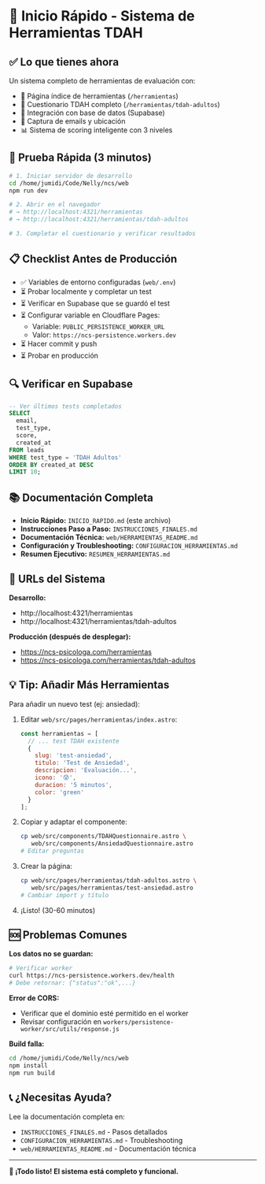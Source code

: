 # 🚀 Inicio Rápido - Sistema de Herramientas TDAH

## ✅ Lo que tienes ahora

Un sistema completo de herramientas de evaluación con:
- 📄 Página índice de herramientas (`/herramientas`)
- 🧠 Cuestionario TDAH completo (`/herramientas/tdah-adultos`)
- 💾 Integración con base de datos (Supabase)
- 📧 Captura de emails y ubicación
- 📊 Sistema de scoring inteligente con 3 niveles

## 🏃 Prueba Rápida (3 minutos)

```bash
# 1. Iniciar servidor de desarrollo
cd /home/jumidi/Code/Nelly/ncs/web
npm run dev

# 2. Abrir en el navegador
# → http://localhost:4321/herramientas
# → http://localhost:4321/herramientas/tdah-adultos

# 3. Completar el cuestionario y verificar resultados
```

## 📋 Checklist Antes de Producción

- ✅ Variables de entorno configuradas (`web/.env`)
- ⏳ Probar localmente y completar un test
- ⏳ Verificar en Supabase que se guardó el test
- ⏳ Configurar variable en Cloudflare Pages:
  - Variable: `PUBLIC_PERSISTENCE_WORKER_URL`
  - Valor: `https://ncs-persistence.workers.dev`
- ⏳ Hacer commit y push
- ⏳ Probar en producción

## 🔍 Verificar en Supabase

```sql
-- Ver últimos tests completados
SELECT 
  email,
  test_type,
  score,
  created_at
FROM leads
WHERE test_type = 'TDAH Adultos'
ORDER BY created_at DESC
LIMIT 10;
```

## 📚 Documentación Completa

- **Inicio Rápido:** `INICIO_RAPIDO.md` (este archivo)
- **Instrucciones Paso a Paso:** `INSTRUCCIONES_FINALES.md`
- **Documentación Técnica:** `web/HERRAMIENTAS_README.md`
- **Configuración y Troubleshooting:** `CONFIGURACION_HERRAMIENTAS.md`
- **Resumen Ejecutivo:** `RESUMEN_HERRAMIENTAS.md`

## 🎯 URLs del Sistema

**Desarrollo:**
- http://localhost:4321/herramientas
- http://localhost:4321/herramientas/tdah-adultos

**Producción (después de desplegar):**
- https://ncs-psicologa.com/herramientas
- https://ncs-psicologa.com/herramientas/tdah-adultos

## 💡 Tip: Añadir Más Herramientas

Para añadir un nuevo test (ej: ansiedad):

1. Editar `web/src/pages/herramientas/index.astro`:
   ```javascript
   const herramientas = [
     // ... test TDAH existente
     {
       slug: 'test-ansiedad',
       titulo: 'Test de Ansiedad',
       descripcion: 'Evaluación...',
       icono: '😰',
       duracion: '5 minutos',
       color: 'green'
     }
   ];
   ```

2. Copiar y adaptar el componente:
   ```bash
   cp web/src/components/TDAHQuestionnaire.astro \
      web/src/components/AnsiedadQuestionnaire.astro
   # Editar preguntas
   ```

3. Crear la página:
   ```bash
   cp web/src/pages/herramientas/tdah-adultos.astro \
      web/src/pages/herramientas/test-ansiedad.astro
   # Cambiar import y título
   ```

4. ¡Listo! (30-60 minutos)

## 🆘 Problemas Comunes

**Los datos no se guardan:**
```bash
# Verificar worker
curl https://ncs-persistence.workers.dev/health
# Debe retornar: {"status":"ok",...}
```

**Error de CORS:**
- Verificar que el dominio esté permitido en el worker
- Revisar configuración en `workers/persistence-worker/src/utils/response.js`

**Build falla:**
```bash
cd /home/jumidi/Code/Nelly/ncs/web
npm install
npm run build
```

## 📞 ¿Necesitas Ayuda?

Lee la documentación completa en:
- `INSTRUCCIONES_FINALES.md` - Pasos detallados
- `CONFIGURACION_HERRAMIENTAS.md` - Troubleshooting
- `web/HERRAMIENTAS_README.md` - Documentación técnica

---

**🎉 ¡Todo listo! El sistema está completo y funcional.**

